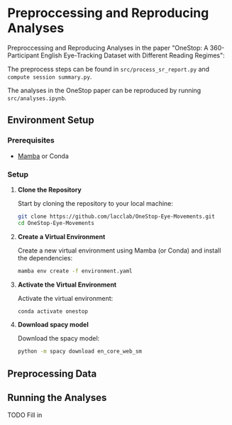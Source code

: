 # Preproccessing and Reproducing Analyses 

Preproccessing and Reproducing Analyses in the paper "OneStop: A 360-Participant English Eye-Tracking Dataset with Different Reading Regimes":

The preprocess steps can be found in `src/process_sr_report.py` and `compute session summary.py`.

The analyses in the OneStop paper can be reproduced by running `src/analyses.ipynb`.

## Environment Setup

### Prerequisites

* [Mamba](https://github.com/conda-forge/miniforge#mambaforge) or Conda

### Setup

1. **Clone the Repository**

    Start by cloning the repository to your local machine:

    ```bash
    git clone https://github.com/lacclab/OneStop-Eye-Movements.git
    cd OneStop-Eye-Movements
    ```

2. **Create a Virtual Environment**

    Create a new virtual environment using Mamba (or Conda) and install the dependencies:

    ```bash
    mamba env create -f environment.yaml
    ```

3. **Activate the Virtual Environment**

    Activate the virtual environment:

    ```bash
    conda activate onestop
    ```

4. **Download spacy model**

    Download the spacy model:

    ```bash
    python -m spacy download en_core_web_sm
    ```

## Preprocessing Data

## Running the Analyses

TODO Fill in